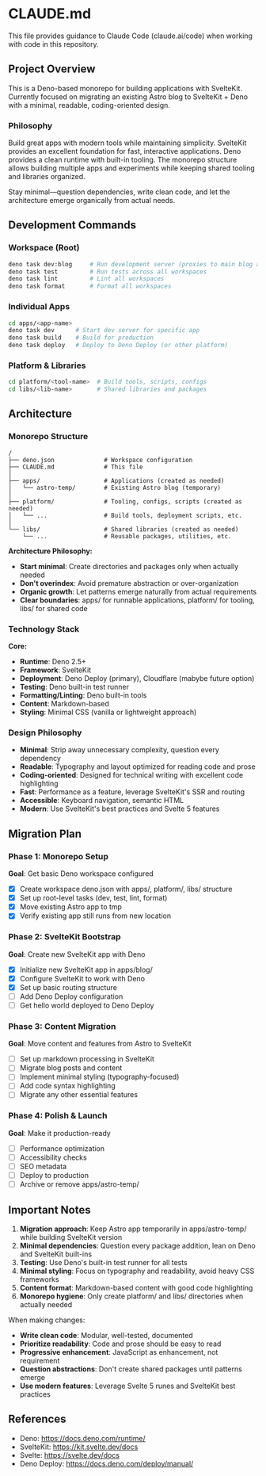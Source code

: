 # CLAUDE.md

This file provides guidance to Claude Code (claude.ai/code) when working with code in this repository.

## Project Overview

This is a Deno-based monorepo for building applications with SvelteKit. Currently focused on migrating an existing Astro blog to SvelteKit + Deno with a minimal, readable, coding-oriented design.

### Philosophy

Build great apps with modern tools while maintaining simplicity. SvelteKit provides an excellent foundation for fast, interactive applications. Deno provides a clean runtime with built-in tooling. The monorepo structure allows building multiple apps and experiments while keeping shared tooling and libraries organized.

Stay minimal—question dependencies, write clean code, and let the architecture emerge organically from actual needs.

## Development Commands

### Workspace (Root)

```bash
deno task dev:blog     # Run development server (proxies to main blog app)
deno task test         # Run tests across all workspaces
deno task lint         # Lint all workspaces
deno task format       # Format all workspaces
```

### Individual Apps

```bash
cd apps/<app-name>
deno task dev      # Start dev server for specific app
deno task build    # Build for production
deno task deploy   # Deploy to Deno Deploy (or other platform)
```

### Platform & Libraries

```bash
cd platform/<tool-name>  # Build tools, scripts, configs
cd libs/<lib-name>       # Shared libraries and packages
```

## Architecture

### Monorepo Structure

```
/
├── deno.json              # Workspace configuration
├── CLAUDE.md              # This file
│
├── apps/                  # Applications (created as needed)
│   └── astro-temp/        # Existing Astro blog (temporary)
│
├── platform/              # Tooling, configs, scripts (created as needed)
│   └── ...                # Build tools, deployment scripts, etc.
│
└── libs/                  # Shared libraries (created as needed)
    └── ...                # Reusable packages, utilities, etc.
```

**Architecture Philosophy:**

- **Start minimal**: Create directories and packages only when actually needed
- **Don't overindex**: Avoid premature abstraction or over-organization
- **Organic growth**: Let patterns emerge naturally from actual requirements
- **Clear boundaries**: apps/ for runnable applications, platform/ for tooling, libs/ for shared code

### Technology Stack

**Core:**

- **Runtime**: Deno 2.5+
- **Framework**: SvelteKit
- **Deployment**: Deno Deploy (primary), Cloudflare (mabybe future option)
- **Testing**: Deno built-in test runner
- **Formatting/Linting**: Deno built-in tools
- **Content**: Markdown-based
- **Styling**: Minimal CSS (vanilla or lightweight approach)

### Design Philosophy

- **Minimal**: Strip away unnecessary complexity, question every dependency
- **Readable**: Typography and layout optimized for reading code and prose
- **Coding-oriented**: Designed for technical writing with excellent code highlighting
- **Fast**: Performance as a feature, leverage SvelteKit's SSR and routing
- **Accessible**: Keyboard navigation, semantic HTML
- **Modern**: Use SvelteKit's best practices and Svelte 5 features

## Migration Plan

### Phase 1: Monorepo Setup

**Goal**: Get basic Deno workspace configured

- [x] Create workspace deno.json with apps/, platform/, libs/ structure
- [x] Set up root-level tasks (dev, test, lint, format)
- [x] Move existing Astro app to tmp
- [x] Verify existing app still runs from new location

### Phase 2: SvelteKit Bootstrap

**Goal**: Create new SvelteKit app with Deno

- [x] Initialize new SvelteKit app in apps/blog/
- [x] Configure SvelteKit to work with Deno
- [x] Set up basic routing structure
- [ ] Add Deno Deploy configuration
- [ ] Get hello world deployed to Deno Deploy

### Phase 3: Content Migration

**Goal**: Move content and features from Astro to SvelteKit

- [ ] Set up markdown processing in SvelteKit
- [ ] Migrate blog posts and content
- [ ] Implement minimal styling (typography-focused)
- [ ] Add code syntax highlighting
- [ ] Migrate any other essential features

### Phase 4: Polish & Launch

**Goal**: Make it production-ready

- [ ] Performance optimization
- [ ] Accessibility checks
- [ ] SEO metadata
- [ ] Deploy to production
- [ ] Archive or remove apps/astro-temp/

## Important Notes

1. **Migration approach**: Keep Astro app temporarily in apps/astro-temp/ while building SvelteKit version
2. **Minimal dependencies**: Question every package addition, lean on Deno and SvelteKit built-ins
3. **Testing**: Use Deno's built-in test runner for all tests
4. **Minimal styling**: Focus on typography and readability, avoid heavy CSS frameworks
5. **Content format**: Markdown-based content with good code highlighting
6. **Monorepo hygiene**: Only create platform/ and libs/ directories when actually needed

When making changes:

- **Write clean code**: Modular, well-tested, documented
- **Prioritize readability**: Code and prose should be easy to read
- **Progressive enhancement**: JavaScript as enhancement, not requirement
- **Question abstractions**: Don't create shared packages until patterns emerge
- **Use modern features**: Leverage Svelte 5 runes and SvelteKit best practices

## References

- Deno: https://docs.deno.com/runtime/
- SvelteKit: https://kit.svelte.dev/docs
- Svelte: https://svelte.dev/docs
- Deno Deploy: https://docs.deno.com/deploy/manual/
